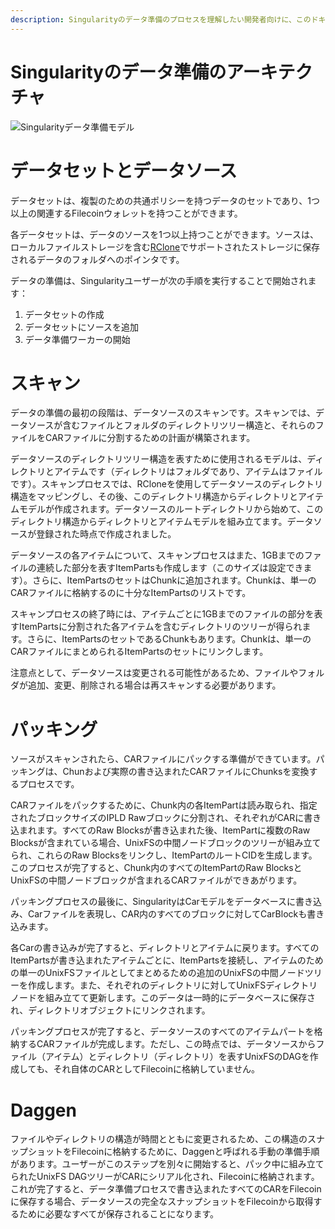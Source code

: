 ```yaml
---
description: Singularityのデータ準備のプロセスを理解したい開発者向けに、このドキュメントは技術的な概要を提供します
---
```


# Singularityのデータ準備のアーキテクチャ

![Singularityデータ準備モデル](data-prep-model.jpg)

# データセットとデータソース

データセットは、複製のための共通ポリシーを持つデータのセットであり、1つ以上の関連するFilecoinウォレットを持つことができます。

各データセットは、データのソースを1つ以上持つことができます。ソースは、ローカルファイルストレージを含む[RClone](https://github.com/rclone/rclone)でサポートされたストレージに保存されるデータのフォルダへのポインタです。

データの準備は、Singularityユーザーが次の手順を実行することで開始されます：
1. データセットの作成
2. データセットにソースを追加
3. データ準備ワーカーの開始

# スキャン

データの準備の最初の段階は、データソースのスキャンです。スキャンでは、データソースが含むファイルとフォルダのディレクトリツリー構造と、それらのファイルをCARファイルに分割するための計画が構築されます。

データソースのディレクトリツリー構造を表すために使用されるモデルは、ディレクトリとアイテムです（ディレクトリはフォルダであり、アイテムはファイルです）。スキャンプロセスでは、RCloneを使用してデータソースのディレクトリ構造をマッピングし、その後、このディレクトリ構造からディレクトリとアイテムモデルが作成されます。データソースのルートディレクトリから始めて、このディレクトリ構造からディレクトリとアイテムモデルを組み立てます。データソースが登録された時点で作成されました。

データソースの各アイテムについて、スキャンプロセスはまた、1GBまでのファイルの連続した部分を表すItemPartsも作成します（このサイズは設定できます）。さらに、ItemPartsのセットはChunkに追加されます。Chunkは、単一のCARファイルに格納するのに十分なItemPartsのリストです。

スキャンプロセスの終了時には、アイテムごとに1GBまでのファイルの部分を表すItemPartsに分割された各アイテムを含むディレクトリのツリーが得られます。さらに、ItemPartsのセットであるChunkもあります。Chunkは、単一のCARファイルにまとめられるItemPartsのセットにリンクします。

注意点として、データソースは変更される可能性があるため、ファイルやフォルダが追加、変更、削除される場合は再スキャンする必要があります。

# パッキング

ソースがスキャンされたら、CARファイルにパックする準備ができています。パッキングは、Chunおよび実際の書き込まれたCARファイルにChunksを変換するプロセスです。

CARファイルをパックするために、Chunk内の各ItemPartは読み取られ、指定されたブロックサイズのIPLD Rawブロックに分割され、それぞれがCARに書き込まれます。すべてのRaw Blocksが書き込まれた後、ItemPartに複数のRaw Blocksが含まれている場合、UnixFSの中間ノードブロックのツリーが組み立てられ、これらのRaw Blocksをリンクし、ItemPartのルートCIDを生成します。このプロセスが完了すると、Chunk内のすべてのItemPartのRaw BlocksとUnixFSの中間ノードブロックが含まれるCARファイルができあがります。

パッキングプロセスの最後に、SingularityはCarモデルをデータベースに書き込み、Carファイルを表現し、CAR内のすべてのブロックに対してCarBlockも書き込みます。

各Carの書き込みが完了すると、ディレクトリとアイテムに戻ります。すべてのItemPartsが書き込まれたアイテムごとに、ItemPartsを接続し、アイテムのための単一のUnixFSファイルとしてまとめるための追加のUnixFSの中間ノードツリーを作成します。また、それぞれのディレクトリに対してUnixFSディレクトリノードを組み立てて更新します。このデータは一時的にデータベースに保存され、ディレクトリオブジェクトにリンクされます。

パッキングプロセスが完了すると、データソースのすべてのアイテムパートを格納するCARファイルが完成します。ただし、この時点では、データソースからファイル（アイテム）とディレクトリ（ディレクトリ）を表すUnixFSのDAGを作成しても、それ自体のCARとしてFilecoinに格納していません。

# Daggen

ファイルやディレクトリの構造が時間とともに変更されるため、この構造のスナップショットをFilecoinに格納するために、Daggenと呼ばれる手動の準備手順があります。ユーザーがこのステップを別々に開始すると、パック中に組み立てられたUnixFS DAGツリーがCARにシリアル化され、Filecoinに格納されます。これが完了すると、データ準備プロセスで書き込まれたすべてのCARをFilecoinに保存する場合、データソースの完全なスナップショットをFilecoinから取得するために必要なすべてが保存されることになります。